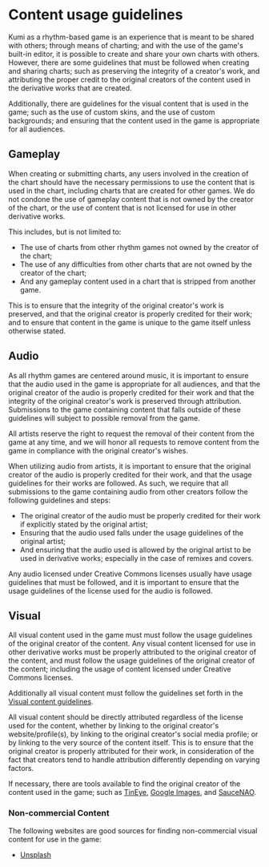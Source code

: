 # Content usage guidelines

Kumi as a rhythm-based game is an experience that is meant to be shared with others; through means of charting; and with the use of the game's built-in editor, it is possible to create and share your own charts with others. However, there are some guidelines that must be followed when creating and sharing charts; such as preserving the integrity of a creator's work, and attributing the proper credit to the original creators of the content used in the derivative works that are created.

Additionally, there are guidelines for the visual content that is used in the game; such as the use of custom skins, and the use of custom backgrounds; and
ensuring that the content used in the game is appropriate for all audiences.

## Gameplay

When creating or submitting charts, any users involved in the creation of the chart should have the necessary permissions to use the content that is used in the chart, including charts that are created for other games. We do not condone the use of gameplay content that is not owned by the creator of the chart, or the use of content that is not licensed for use in other derivative works.

This includes, but is not limited to:
* The use of charts from other rhythm games not owned by the creator of the chart;
* The use of any difficulties from other charts that are not owned by the creator of the chart;
* And any gameplay content used in a chart that is stripped from another game.

This is to ensure that the integrity of the original creator's work is preserved, and that the original creator is properly credited for their work; and to
ensure that content in the game is unique to the game itself unless otherwise stated.

## Audio

As all rhythm games are centered around music, it is important to ensure that the audio used in the game is appropriate for all audiences, and that the
original creator of the audio is properly credited for their work and that the integrity of the original creator's work is preserved through attribution. Submissions to the game containing content that falls outside of these guidelines will subject to possible removal from the game.

All artists reserve the right to request the removal of their content from the game at any time, and we will honor all requests to remove content from the game in compliance with the original creator's wishes. <!-- TODO: DMCA & copyright policy -->

When utilizing audio from artists, it is important to ensure that the original creator of the audio is properly credited for their work, and that the usage guidelines for their works are followed. As such, we require that all submissions to the game containing audio from other creators follow the following guidelines and steps:
* The original creator of the audio must be properly credited for their work if explicitly stated by the original artist;
* Ensuring that the audio used falls under the usage guidelines of the original artist;
* And ensuring that the audio used is allowed by the original artist to be used in derivative works; especially in the case of remixes and covers.

Any audio licensed under Creative Commons licenses usually have usage guidelines that must be followed, and it is important to ensure that the usage guidelines of the license used for the audio is followed.

## Visual

All visual content used in the game must must follow the usage guidelines of the original creator of the content. Any visual content licensed for use in other derivative works must be properly attributed to the original creator of the content, and must follow the usage guidelines of the original creator of the content; including the usage of content licensed under Creative Commons licenses.

Additionally all visual content must follow the guidelines set forth in the [Visual content guidelines](/Rules/Visual_content_guidelines).

All visual content should be directly attributed regardless of the license used for the content, whether by linking to the original creator's website/profile(s), by linking to the original creator's social media profile; or by linking to the very source of the content itself. This is to ensure that the original creator is properly attributed for their work, in consideration of the fact that creators tend to handle attribution differently depending on varying factors.

If necessary, there are tools available to find the original creator of the content used in the game; such as [TinEye](https://tineye.com/), [Google Images](https://images.google.com/), and [SauceNAO](https://saucenao.com/).

### Non-commercial Content

The following websites are good sources for finding non-commercial visual content for use in the game:
* [Unsplash](https://unsplash.com/)